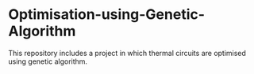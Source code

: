 # Optimisation-using-Genetic-Algorithm
This repository includes a project in which thermal circuits are optimised using genetic algorithm.
